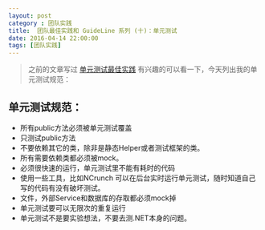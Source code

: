 ```yaml
---
layout: post
category : 团队实践
title:  团队最佳实践和 GuideLine 系列 (十)：单元测试
date: 2016-04-14 22:00:00
tags: [团队实践]
---
```


<style>
    .strong-bigger {
        font-size: 18px;
    }
    
    .post {
        font-family: 'lucida grande', 'lucida sans unicode', lucida, helvetica, 'Hiragino Sans GB', 'Microsoft YaHei', 'WenQuanYi Micro Hei', sans-serif;
        font-size: 16px;
        line-height: 27.2px;
    }
    
    .post-full h1 {
        background-color: #ccc;
        padding: 5px;
        margin-bottom: 10px;
        font-weight: bolder;
        color: #000;
        line-height: 46.8px;
        text-rendering: optimizelegibility;
        font-size: 26px;
    }
    
    .post-full h2 {
        color: #333;
        padding: 5px;
        line-height: 43.2px;
        padding-bottom: 5px;
        margin-bottom: 10px;
        font-weight: bolder;
        font-size: 24px;
    }
    
    .post-full h3 {
        padding: 5px;
        color: #000;
        border-bottom: dashed 1px #ccc;
        padding-bottom: 5px;
        margin-bottom: 10px;
        font-weight: bolder;
    }
    
    .post-full img {
        border: solid 5px #ccc;
        padding: 5px;
        border-radius: 5px;
        text-align: center;
        max-height: 400px;
    }
    
    .post-full ul {
        margin-bottom: 20px;
        line-height: 27.2px;
        font-size: 16px;
    }
    
    .post-full ul li {
        line-height: 30px;
        font-size: 16px;
    }
    
    .post-full p {
        font-size: 16px;
    }
</style>

> 之前的文章写过 [单元测试最佳实践](http://deshui.wang/%E6%95%8F%E6%8D%B7/2016/01/06/unit-test-best-practices) 有兴趣的可以看一下，今天列出我的单元测试规范：

## 单元测试规范：

* 所有public方法必须被单元测试覆盖
* 只测试public方法
* 不要依赖其它的类，除非是静态Helper或者测试框架的类。
* 所有需要依赖类都必须被mock。
* 必须很快速的运行，单元测试里不能有耗时的代码
* 使用一些工具，比如NCrunch 可以在后台实时运行单元测试，随时知道自己写的代码有没有破坏测试。
* 文件，外部Service和数据库的存取都必须mock掉
* 单元测试要可以无限次的重复运行
* 单元测试不是要实验想法，不要去测.NET本身的问题。
